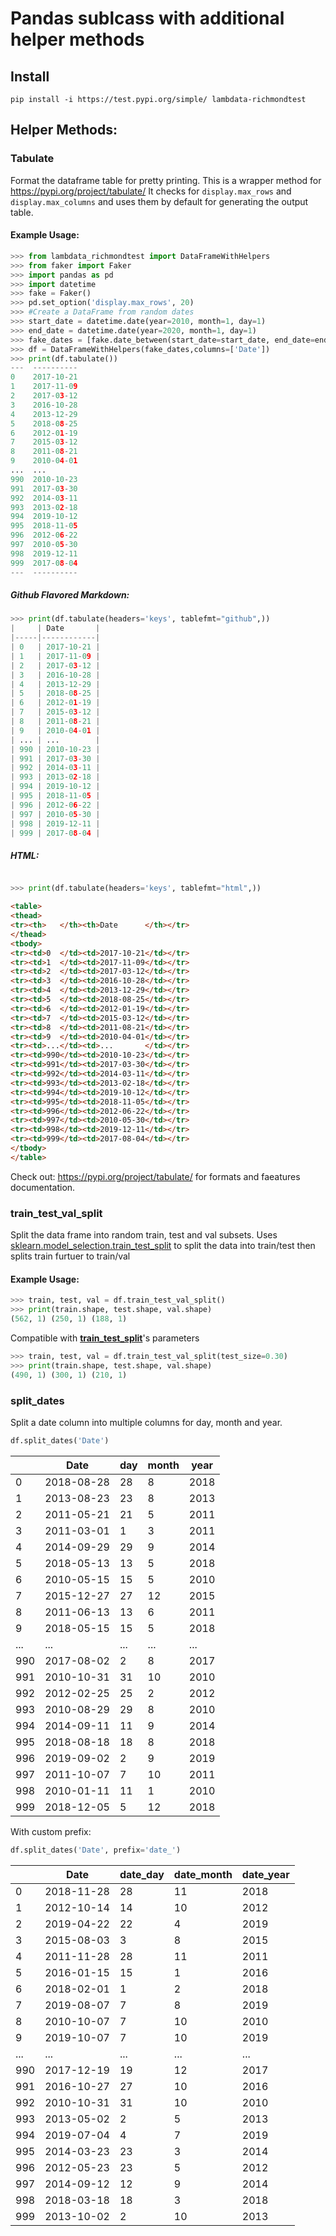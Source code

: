 # Pandas sublcass with additional helper methods

## Install
```
pip install -i https://test.pypi.org/simple/ lambdata-richmondtest
```

## Helper Methods:
### Tabulate
Format the dataframe table for pretty printing. This is a wrapper method for https://pypi.org/project/tabulate/
It checks for `display.max_rows` and `display.max_columns` and uses them by default for generating the output table.


#### Example Usage: 
```python
>>> from lambdata_richmondtest import DataFrameWithHelpers
>>> from faker import Faker
>>> import pandas as pd
>>> import datetime
>>> fake = Faker()
>>> pd.set_option('display.max_rows', 20)
>>> #Create a DataFrame from random dates
>>> start_date = datetime.date(year=2010, month=1, day=1)
>>> end_date = datetime.date(year=2020, month=1, day=1)
>>> fake_dates = [fake.date_between(start_date=start_date, end_date=end_date) for x in range(1000)]
>>> df = DataFrameWithHelpers(fake_dates,columns=['Date'])
>>> print(df.tabulate())
---  ----------
0    2017-10-21
1    2017-11-09
2    2017-03-12
3    2016-10-28
4    2013-12-29
5    2018-08-25
6    2012-01-19
7    2015-03-12
8    2011-08-21
9    2010-04-01
...  ...
990  2010-10-23
991  2017-03-30
992  2014-03-11
993  2013-02-18
994  2019-10-12
995  2018-11-05
996  2012-06-22
997  2010-05-30
998  2019-12-11
999  2017-08-04
---  ----------
```
##### Github Flavored Markdown:

```python
>>> print(df.tabulate(headers='keys', tablefmt="github",))
|     | Date       |
|-----|------------|
| 0   | 2017-10-21 |
| 1   | 2017-11-09 |
| 2   | 2017-03-12 |
| 3   | 2016-10-28 |
| 4   | 2013-12-29 |
| 5   | 2018-08-25 |
| 6   | 2012-01-19 |
| 7   | 2015-03-12 |
| 8   | 2011-08-21 |
| 9   | 2010-04-01 |
| ... | ...        |
| 990 | 2010-10-23 |
| 991 | 2017-03-30 |
| 992 | 2014-03-11 |
| 993 | 2013-02-18 |
| 994 | 2019-10-12 |
| 995 | 2018-11-05 |
| 996 | 2012-06-22 |
| 997 | 2010-05-30 |
| 998 | 2019-12-11 |
| 999 | 2017-08-04 |
```

##### HTML:

```python

>>> print(df.tabulate(headers='keys', tablefmt="html",))

```




```html
<table>
<thead>
<tr><th>   </th><th>Date      </th></tr>
</thead>
<tbody>
<tr><td>0  </td><td>2017-10-21</td></tr>
<tr><td>1  </td><td>2017-11-09</td></tr>
<tr><td>2  </td><td>2017-03-12</td></tr>
<tr><td>3  </td><td>2016-10-28</td></tr>
<tr><td>4  </td><td>2013-12-29</td></tr>
<tr><td>5  </td><td>2018-08-25</td></tr>
<tr><td>6  </td><td>2012-01-19</td></tr>
<tr><td>7  </td><td>2015-03-12</td></tr>
<tr><td>8  </td><td>2011-08-21</td></tr>
<tr><td>9  </td><td>2010-04-01</td></tr>
<tr><td>...</td><td>...       </td></tr>
<tr><td>990</td><td>2010-10-23</td></tr>
<tr><td>991</td><td>2017-03-30</td></tr>
<tr><td>992</td><td>2014-03-11</td></tr>
<tr><td>993</td><td>2013-02-18</td></tr>
<tr><td>994</td><td>2019-10-12</td></tr>
<tr><td>995</td><td>2018-11-05</td></tr>
<tr><td>996</td><td>2012-06-22</td></tr>
<tr><td>997</td><td>2010-05-30</td></tr>
<tr><td>998</td><td>2019-12-11</td></tr>
<tr><td>999</td><td>2017-08-04</td></tr>
</tbody>
</table>
```
Check out: https://pypi.org/project/tabulate/ for formats and faeatures documentation.

### train_test_val_split
Split the data frame into random train, test and val subsets.
Uses [sklearn.model_selection.train_test_split](https://scikit-learn.org/stable/modules/generated/sklearn.model_selection.train_test_split.html) to split the data into train/test then splits train furtuer to train/val
#### Example Usage: 

```python
>>> train, test, val = df.train_test_val_split()
>>> print(train.shape, test.shape, val.shape)
(562, 1) (250, 1) (188, 1)
```
Compatible with [**train_test_split**](https://scikit-learn.org/stable/modules/generated/sklearn.model_selection.train_test_split.html)'s parameters 
```python
>>> train, test, val = df.train_test_val_split(test_size=0.30)
>>> print(train.shape, test.shape, val.shape)
(490, 1) (300, 1) (210, 1)
```
### split_dates
 Split a date column into multiple columns for day, month and year.
 ```python
 df.split_dates('Date')
 ```
|     | Date       | day   | month   | year   |
|-----|------------|-------|---------|--------|
| 0   | 2018-08-28 | 28    | 8       | 2018   |
| 1   | 2013-08-23 | 23    | 8       | 2013   |
| 2   | 2011-05-21 | 21    | 5       | 2011   |
| 3   | 2011-03-01 | 1     | 3       | 2011   |
| 4   | 2014-09-29 | 29    | 9       | 2014   |
| 5   | 2018-05-13 | 13    | 5       | 2018   |
| 6   | 2010-05-15 | 15    | 5       | 2010   |
| 7   | 2015-12-27 | 27    | 12      | 2015   |
| 8   | 2011-06-13 | 13    | 6       | 2011   |
| 9   | 2018-05-15 | 15    | 5       | 2018   |
| ... | ...        | ...   | ...     | ...    |
| 990 | 2017-08-02 | 2     | 8       | 2017   |
| 991 | 2010-10-31 | 31    | 10      | 2010   |
| 992 | 2012-02-25 | 25    | 2       | 2012   |
| 993 | 2010-08-29 | 29    | 8       | 2010   |
| 994 | 2014-09-11 | 11    | 9       | 2014   |
| 995 | 2018-08-18 | 18    | 8       | 2018   |
| 996 | 2019-09-02 | 2     | 9       | 2019   |
| 997 | 2011-10-07 | 7     | 10      | 2011   |
| 998 | 2010-01-11 | 11    | 1       | 2010   |
| 999 | 2018-12-05 | 5     | 12      | 2018   |

With custom prefix:
 ```python
 df.split_dates('Date', prefix='date_')
 ```
|     | Date       | date_day   | date_month   | date_year   |
|-----|------------|------------|--------------|-------------|
| 0   | 2018-11-28 | 28         | 11           | 2018        |
| 1   | 2012-10-14 | 14         | 10           | 2012        |
| 2   | 2019-04-22 | 22         | 4            | 2019        |
| 3   | 2015-08-03 | 3          | 8            | 2015        |
| 4   | 2011-11-28 | 28         | 11           | 2011        |
| 5   | 2016-01-15 | 15         | 1            | 2016        |
| 6   | 2018-02-01 | 1          | 2            | 2018        |
| 7   | 2019-08-07 | 7          | 8            | 2019        |
| 8   | 2010-10-07 | 7          | 10           | 2010        |
| 9   | 2019-10-07 | 7          | 10           | 2019        |
| ... | ...        | ...        | ...          | ...         |
| 990 | 2017-12-19 | 19         | 12           | 2017        |
| 991 | 2016-10-27 | 27         | 10           | 2016        |
| 992 | 2010-10-31 | 31         | 10           | 2010        |
| 993 | 2013-05-02 | 2          | 5            | 2013        |
| 994 | 2019-07-04 | 4          | 7            | 2019        |
| 995 | 2014-03-23 | 23         | 3            | 2014        |
| 996 | 2012-05-23 | 23         | 5            | 2012        |
| 997 | 2014-09-12 | 12         | 9            | 2014        |
| 998 | 2018-03-18 | 18         | 3            | 2018        |
| 999 | 2013-10-02 | 2          | 10           | 2013        |